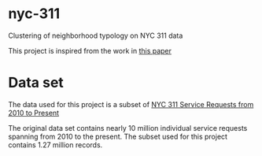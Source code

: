 # nyc-311
Clustering of neighborhood typology on NYC 311 data

This project is inspired from the work in [this paper](https://doi.org/10.1371/journal.pone.0186314)

# Data set
The data used for this project is a subset of [NYC 311 Service Requests from 2010 to Present](https://data.cityofnewyork.us/Social-Services/311-Service-Requests-from-2010-to-Present/erm2-nwe9)

The original data set contains nearly 10 million individual service requests spanning from 2010 to the present. The subset used for this project contains 1.27 million records.
